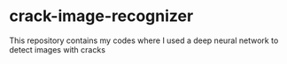 # crack-image-recognizer
This repository contains my codes where I used a deep neural network to detect images with cracks
